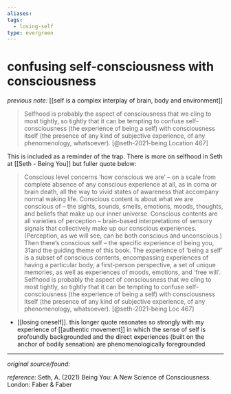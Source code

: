 ```yaml
---
aliases: 
tags:
  - losing-self
type: evergreen
---
```


# confusing self-consciousness with consciousness

_previous note:_ [[self is a complex interplay of brain, body and environment]]

> Selfhood is probably the aspect of consciousness that we cling to most tightly, so tightly that it can be tempting to confuse self-consciousness (the experience of being a self) with consciousness itself (the presence of any kind of subjective experience, of any phenomenology, whatsoever). [@seth-2021-being Location 467]

This is included as a reminder of the trap. There is more on selfhood in Seth at [[Seth - Being You]] but fuller quote below: 

> Conscious level concerns ‘how conscious we are’ – on a scale from complete absence of any conscious experience at all, as in coma or brain death, all the way to vivid states of awareness that accompany normal waking life. Conscious content is about what we are conscious of – the sights, sounds, smells, emotions, moods, thoughts, and beliefs that make up our inner universe. Conscious contents are all varieties of perception – brain-based interpretations of sensory signals that collectively make up our conscious experiences. (Perception, as we will see, can be both conscious and unconscious.) Then there’s conscious self – the specific experience of being you, 31and the guiding theme of this book. The experience of ‘being a self’ is a subset of conscious contents, encompassing experiences of having a particular body, a first-person perspective, a set of unique memories, as well as experiences of moods, emotions, and ‘free will’. Selfhood is probably the aspect of consciousness that we cling to most tightly, so tightly that it can be tempting to confuse self-consciousness (the experience of being a self) with consciousness itself (the presence of any kind of subjective experience, of any phenomenology, whatsoever). [@seth-2021-being Loc 467]

- [[losing oneself]]. this longer quote resonates so strongly with my experience of [[authentic movement]] in which the sense of self is profoundly backgrounded and the direct experiences (built on the anchor of bodily sensation) are phenomenologically foregrounded

---

_original source/found:_ 

_reference:_ Seth, A. (2021) Being You: A New Science of Consciousness. London: Faber & Faber




